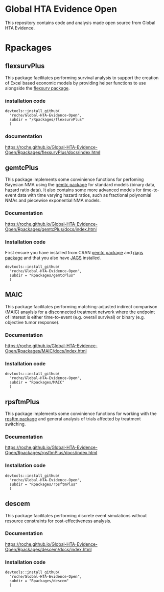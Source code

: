 
# Global HTA Evidence Open

This repository contains code and analysis made open source from Global HTA Evidence.

# Rpackages

## flexsurvPlus

This package facilitates performing survival analysis to support the creation of Excel based economic models by providing helper functions to use alongside the [flexsurv package](https://cran.r-project.org/web/packages/flexsurv/).

### installation code
```
devtools::install_github(
  "roche/Global-HTA-Evidence-Open", 
  subdir = "/Rpackages/flexsurvPlus"
  )
```

### documentation

https://roche.github.io/Global-HTA-Evidence-Open/Rpackages/flexsurvPlus/docs/index.html

## gemtcPlus

This package implements some convinience functions for perfoming Bayesian NMA using the [gemtc package](https://github.com/gertvv/gemtc/) for standard models (binary data, hazard ratio data). It also contains some more advanced models for time-to-event data with time varying hazard ratios, such as fractional polynomial NMAs and piecewise exponential NMA models.

### Documentation
https://roche.github.io/Global-HTA-Evidence-Open/Rpackages/gemtcPlus/docs/index.html

### Installation code
First ensure you have installed from CRAN [gemtc package](https://cran.r-project.org/web/packages/gemtc/) and [rjags package](https://cran.r-project.org/web/packages/rjags/) and that you also have [JAGS](http://mcmc-jags.sourceforge.net/) installed.

```
devtools::install_github(
  "roche/Global-HTA-Evidence-Open", 
  subdir = "Rpackages/gemtcPlus"
  )
```

## MAIC

This package facilitates performing matching-adjusted indirect comparison (MAIC) anaylsis for a disconnected treatment network where the endpoint of interest is either time-to-event (e.g. overall survival) or binary (e.g. objective tumor response).

### Documentation

https://roche.github.io/Global-HTA-Evidence-Open/Rpackages/MAIC/docs/index.html

### Installation code
```
devtools::install_github(
  "roche/Global-HTA-Evidence-Open", 
  subdir = "Rpackages/MAIC"
  )
```

## rpsftmPlus

This package implements some convinience functions for working with the [rpsftm package](https://cran.r-project.org/web/packages/rpsftm/) and general analysis of trials affected by treatment switching.

### Documentation
https://roche.github.io/Global-HTA-Evidence-Open/Rpackages/rpsftmPlus/docs/index.html

### Installation code
```
devtools::install_github(
  "roche/Global-HTA-Evidence-Open", 
  subdir = "Rpackages/rpsftmPlus"
  )
```

## descem

This package facilitates performing discrete event simulations without resource constraints for cost-effectiveness analysis.

### Documentation
https://roche.github.io/Global-HTA-Evidence-Open/Rpackages/descem/docs/index.html

### Installation code
```
devtools::install_github(
  "roche/Global-HTA-Evidence-Open", 
  subdir = "Rpackages/descem"
  )
```